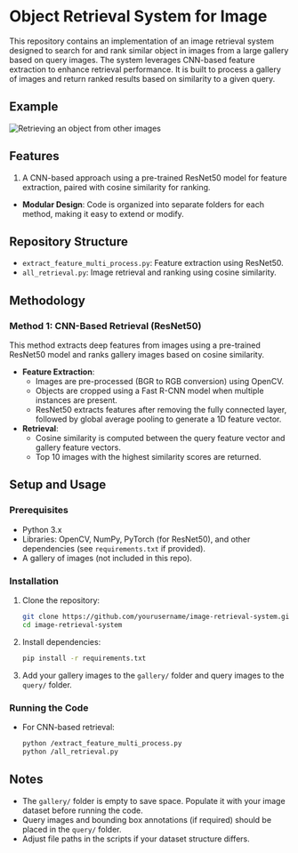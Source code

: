 # Object Retrieval System for Image

This repository contains an implementation of an image retrieval system designed to search for and rank similar object in images from a large gallery based on query images. The system leverages CNN-based feature extraction to enhance retrieval performance. It is built to process a gallery of images and return ranked results based on similarity to a given query.

## Example
![Retrieving an object from other images](images/object_retrieval_example.png)


## Features
  1. A CNN-based approach using a pre-trained ResNet50 model for feature extraction, paired with cosine similarity for ranking.
- **Modular Design**: Code is organized into separate folders for each method, making it easy to extend or modify.

## Repository Structure
  - `extract_feature_multi_process.py`: Feature extraction using ResNet50.
  - `all_retrieval.py`: Image retrieval and ranking using cosine similarity.


## Methodology

### Method 1: CNN-Based Retrieval (ResNet50)
This method extracts deep features from images using a pre-trained ResNet50 model and ranks gallery images based on cosine similarity.

- **Feature Extraction**:
  - Images are pre-processed (BGR to RGB conversion) using OpenCV.
  - Objects are cropped using a Fast R-CNN model when multiple instances are present.
  - ResNet50 extracts features after removing the fully connected layer, followed by global average pooling to generate a 1D feature vector.
- **Retrieval**:
  - Cosine similarity is computed between the query feature vector and gallery feature vectors.
  - Top 10 images with the highest similarity scores are returned.


## Setup and Usage

### Prerequisites
- Python 3.x
- Libraries: OpenCV, NumPy, PyTorch (for ResNet50), and other dependencies (see `requirements.txt` if provided).
- A gallery of images (not included in this repo).

### Installation
1. Clone the repository:
   ```bash
   git clone https://github.com/yourusername/image-retrieval-system.git
   cd image-retrieval-system
   ```
2. Install dependencies:
   ```bash
   pip install -r requirements.txt
   ```
3. Add your gallery images to the `gallery/` folder and query images to the `query/` folder.

### Running the Code
- For CNN-based retrieval:
  ```bash
  python /extract_feature_multi_process.py
  python /all_retrieval.py
  ```
  

## Notes
- The `gallery/` folder is empty to save space. Populate it with your image dataset before running the code.
- Query images and bounding box annotations (if required) should be placed in the `query/` folder.
- Adjust file paths in the scripts if your dataset structure differs.
